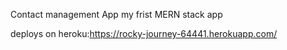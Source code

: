  Contact management App
 my frist MERN stack app

deploys on heroku:https://rocky-journey-64441.herokuapp.com/
